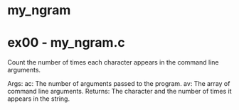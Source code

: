 # my_ngram

# ex00 - my_ngram.c
Count the number of times each character appears in the command line arguments.

Args:
ac: The number of arguments passed to the program.
av: The array of command line arguments.
Returns:
The character and the number of times it appears in the string.


